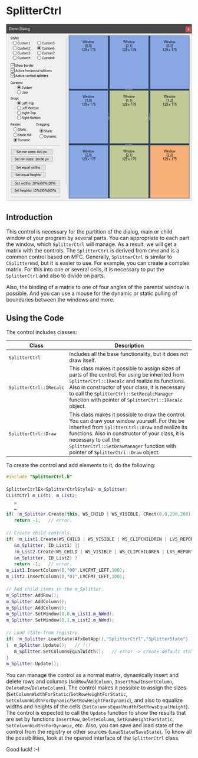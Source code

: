 # SplitterCtrl

![Example](./image.png)

## Introduction

This control is necessary for the partition of the dialog, main or child window of your program by several parts. You can appropriate to each part the window, which `SplitterCtrl` will manage. As a result, we will get a matrix with the controls. The `SplitterCtrl` is derived from `CWnd` and is a common control based on MFC. Generally, `SplitterCtrl` is similar to `CSplitterWnd`, but it is easier to use. For example, you can create a complex matrix. For this into one or several cells, it is necessary to put the `SplitterCtrl` and also to divide on parts.

Also, the binding of a matrix to one of four angles of the parental window is possible. And you can use a mouse for the dynamic or static pulling of boundaries between the windows and more.

## Using the Code

The control includes classes:

| Class | Description |
| ------ | ------ |
| `SplitterCtrl`          | Includes all the base functionality, but it does not draw itself. |
| `SplitterCtrl::IRecalc` | This class makes it possible to assign sizes of parts of the control. For using be inherited from `SplitterCtrl::IRecalc` and realize its functions. Also in constructor of your class, it is necessary to call the `SplitterCtrl::SetRecalcManager` function with pointer of `SplitterCtrl::IRecalc` object. |
| `SplitterCtrl::Draw`    | This class makes it possible to draw the control. You can draw your window yourself. For this be inherited from `SplitterCtrl::Draw` and realize its functions. Also in constructor of your class, it is necessary to call the `SplitterCtrl::SetDrawManager` function with pointer of `SplitterCtrl::Draw` object. |

To create the control and add elements to it, do the following:

```cpp
#include "SplitterCtrl.h"

SplitterCtrlEx<SplitterCtrlStyle1> m_Splitter;
CListCtrl m_List1, m_List2;
   …
   …
if( !m_Splitter.Create(this, WS_CHILD | WS_VISIBLE, CRect(0,0,200,200), ID_SplitterCtrl) )
   return -1;   // error.

// Create child controls.
if( !m_List1.Create(WS_CHILD | WS_VISIBLE | WS_CLIPCHILDREN | LVS_REPORT, CRect(0,0,0,0),
   &m_Splitter, ID_List1) ||
   !m_List2.Create(WS_CHILD | WS_VISIBLE | WS_CLIPCHILDREN | LVS_REPORT, CRect(0,0,0,0),
   &m_Splitter, ID_List2) )
   return -1;   // error.
m_List1.InsertColumn(0,"00",LVCFMT_LEFT,100);
m_List2.InsertColumn(0,"01",LVCFMT_LEFT,100);

// Add child items in the m_Splitter.
m_Splitter.AddRow();
m_Splitter.AddColumn();
m_Splitter.AddColumn();
m_Splitter.SetWindow(0,0,m_List1.m_hWnd);
m_Splitter.SetWindow(0,1,m_List2.m_hWnd);

// Load state from registry.
if( !m_Splitter.LoadState(AfxGetApp(),"SplitterCtrl","SplitterState") )
{  m_Splitter.Update();   // !!!
   m_Splitter.SetColumnsEqualWidth();   // error -> create default state.
}
m_Splitter.Update();
````

You can manage the control as a normal matrix, dynamically insert and delete rows and columns (`AddRow`/`AddColumn`, `InsertRow`/`InsertColumn`, `DeleteRow`/`DeleteColumn`). The control makes it possible to assign the sizes (`SetColumnWidthForStatic`/`SetRowHeightForStatic`, `SetColumnWidthForDynamic`/`SetRowHeightForDynamic`), and also to equalize widths and heights of the cells (`SetColumnsEqualWidth`/`SetRowsEqualHeight`). The control is expected to call the `Update` function to show the results that are set by functions `InsertRow`, `DeleteColumn`, `SetRowHeightForStatic`, `SetColumnWidthsForDynamic`, etc. Also, you can save and load state of the control from the registry or other sources (`LoadState`/`SaveState`). To know all the possibilities, look at the opened interface of the `SplitterCtrl` class.

Good luck! :-)
